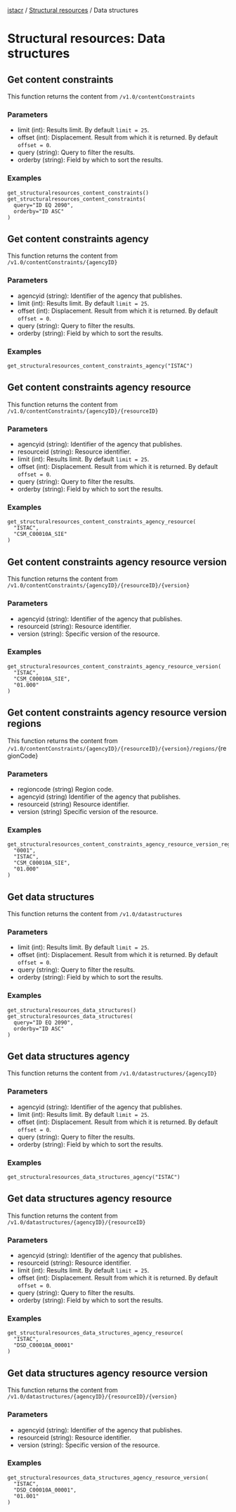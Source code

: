 [istacr](../index.md) / [Structural resources](./structural-resources.md) / Data structures 

# Structural resources: Data structures

## Get content constraints
This function returns the content from ``/v1.0/contentConstraints``

### Parameters
- limit (int): Results limit. By default ``limit = 25``.
- offset (int): Displacement. Result from which it is returned. By default ``offset = 0``.
- query (string): Query to filter the results.
- orderby (string): Field by which to sort the results.

### Examples
```{code}
get_structuralresources_content_constraints()
get_structuralresources_content_constraints(
  query="ID EQ 2090",
  orderby="ID ASC"
)
```

## Get content constraints agency
This function returns the content from ``/v1.0/contentConstraints/{agencyID}``

### Parameters 
- agencyid (string): Identifier of the agency that publishes.
- limit (int): Results limit. By default ``limit = 25``.
- offset (int): Displacement. Result from which it is returned. By default ``offset = 0``.
- query (string): Query to filter the results.
- orderby (string): Field by which to sort the results.

### Examples
```{code}
get_structuralresources_content_constraints_agency("ISTAC")
```

## Get content constraints agency resource
This function returns the content from ``/v1.0/contentConstraints/{agencyID}/{resourceID}``

### Parameters
- agencyid (string): Identifier of the agency that publishes.
- resourceid (string): Resource identifier.
- limit (int): Results limit. By default ``limit = 25``.
- offset (int): Displacement. Result from which it is returned. By default ``offset = 0``.
- query (string): Query to filter the results.
- orderby (string): Field by which to sort the results.

### Examples
```{code}
get_structuralresources_content_constraints_agency_resource(
  "ISTAC",
  "CSM_C00010A_SIE"
)
```

## Get content constraints agency resource version
This function returns the content from ``/v1.0/contentConstraints/{agencyID}/{resourceID}/{version}``

### Parameters
- agencyid (string): Identifier of the agency that publishes.
- resourceid (string): Resource identifier.
- version (string): Specific version of the resource.

### Examples
```{code}
get_structuralresources_content_constraints_agency_resource_version(
  "ISTAC",
  "CSM_C00010A_SIE",
  "01.000"
)
```

## Get content constraints agency resource version regions
This function returns the content from ``/v1.0/contentConstraints/{agencyID}/{resourceID}/{version}/regions/``{regionCode}

### Parameters
- regioncode (string) Region code.
- agencyid (string) Identifier of the agency that publishes.
- resourceid (string) Resource identifier.
- version (string) Specific version of the resource.

### Examples
```{code}
get_structuralresources_content_constraints_agency_resource_version_regions(
  "0001",
  "ISTAC",
  "CSM_C00010A_SIE",
  "01.000"
)
```

## Get data structures
This function returns the content from ``/v1.0/datastructures``

### Parameters
- limit (int): Results limit. By default ``limit = 25``.
- offset (int): Displacement. Result from which it is returned. By default ``offset = 0``.
- query (string): Query to filter the results.
- orderby (string): Field by which to sort the results.

### Examples
```{code}
get_structuralresources_data_structures()
get_structuralresources_data_structures(
  query="ID EQ 2090",
  orderby="ID ASC"
)
```

## Get data structures agency
This function returns the content from ``/v1.0/datastructures/{agencyID}``

### Parameters
- agencyid (string): Identifier of the agency that publishes.
- limit (int): Results limit. By default ``limit = 25``.
- offset (int): Displacement. Result from which it is returned. By default ``offset = 0``.
- query (string): Query to filter the results.
- orderby (string): Field by which to sort the results.

### Examples
```{code}
get_structuralresources_data_structures_agency("ISTAC")
```

## Get data structures agency resource
This function returns the content from ``/v1.0/datastructures/{agencyID}/{resourceID}``

### Parameters
- agencyid (string): Identifier of the agency that publishes.
- resourceid (string): Resource identifier.
- limit (int): Results limit. By default ``limit = 25``.
- offset (int): Displacement. Result from which it is returned. By default ``offset = 0``.
- query (string): Query to filter the results.
- orderby (string): Field by which to sort the results.

### Examples
```{code}
get_structuralresources_data_structures_agency_resource(
  "ISTAC",
  "DSD_C00010A_00001"
)
```

## Get data structures agency resource version
This function returns the content from ``/v1.0/datastructures/{agencyID}/{resourceID}/{version}``

### Parameters
- agencyid (string): Identifier of the agency that publishes.
- resourceid (string): Resource identifier.
- version (string): Specific version of the resource.

### Examples
```{code}
get_structuralresources_data_structures_agency_resource_version(
  "ISTAC",
  "DSD_C00010A_00001",
  "01.001"
)
```